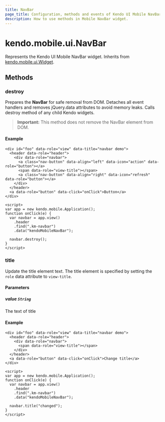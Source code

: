 ```yaml
---
title: NavBar
page_title: Configuration, methods and events of Kendo UI Mobile NavBar
description: How to use methods in Mobile NavBar widget.
---
```


# kendo.mobile.ui.NavBar

Represents the Kendo UI Mobile NavBar widget. Inherits from [kendo.mobile.ui.Widget](/api/framework/mobilewidget).

## Methods

### destroy
Prepares the **NavBar** for safe removal from DOM. Detaches all event handlers and removes jQuery.data attributes to avoid memory leaks. Calls destroy method of any child Kendo widgets.

> **Important:** This method does not remove the NavBar element from DOM.

#### Example

    <div id="foo" data-role="view" data-title="navbar demo">
      <header data-role="header">
        <div data-role="navbar">
          <a class="nav-button" data-align="left" data-icon="action" data-role="button"></a>
          <span data-role="view-title"></span>
          <a class="nav-button" data-align="right" data-icon="refresh" data-role="button"></a>
        </div>
      </header>
      <a data-role="button" data-click="onClick">Button</a>
    </div>

    <script>
    var app = new kendo.mobile.Application();
    function onClick(e) {
      var navbar = app.view()
        .header
        .find(".km-navbar")
        .data("kendoMobileNavBar");

      navbar.destroy();
    }
    </script>

### title

Update the title element text. The title element is specified by setting the `role` data attribute to `view-title`.

#### Parameters

##### value `String`

The text of title

#### Example

    <div id="foo" data-role="view" data-title="navbar demo">
      <header data-role="header">
        <div data-role="navbar">
          <span data-role="view-title"></span>
        </div>
      </header>
      <a data-role="button" data-click="onClick">Change title</a>
    </div>

    <script>
    var app = new kendo.mobile.Application();
    function onClick(e) {
      var navbar = app.view()
        .header
        .find(".km-navbar")
        .data("kendoMobileNavBar");

      navbar.title("changed");
    }
    </script>
